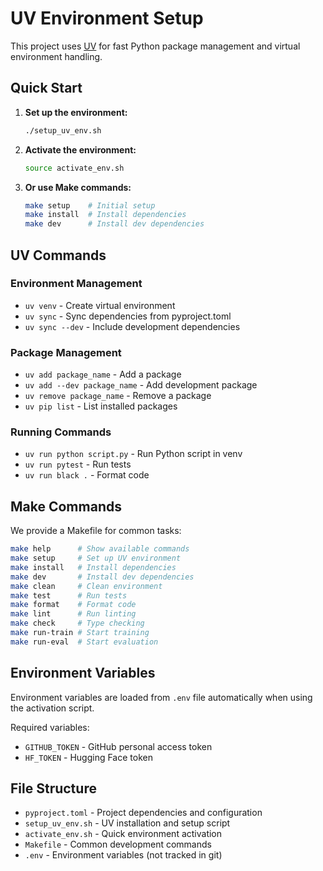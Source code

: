 # UV Environment Setup

This project uses [UV](https://github.com/astral-sh/uv) for fast Python package management and virtual environment handling.

## Quick Start

1. **Set up the environment:**
   ```bash
   ./setup_uv_env.sh
   ```

2. **Activate the environment:**
   ```bash
   source activate_env.sh
   ```

3. **Or use Make commands:**
   ```bash
   make setup    # Initial setup
   make install  # Install dependencies
   make dev      # Install dev dependencies
   ```

## UV Commands

### Environment Management
- `uv venv` - Create virtual environment
- `uv sync` - Sync dependencies from pyproject.toml
- `uv sync --dev` - Include development dependencies

### Package Management
- `uv add package_name` - Add a package
- `uv add --dev package_name` - Add development package
- `uv remove package_name` - Remove a package
- `uv pip list` - List installed packages

### Running Commands
- `uv run python script.py` - Run Python script in venv
- `uv run pytest` - Run tests
- `uv run black .` - Format code

## Make Commands

We provide a Makefile for common tasks:

```bash
make help      # Show available commands
make setup     # Set up UV environment
make install   # Install dependencies
make dev       # Install dev dependencies
make clean     # Clean environment
make test      # Run tests
make format    # Format code
make lint      # Run linting
make check     # Type checking
make run-train # Start training
make run-eval  # Start evaluation
```

## Environment Variables

Environment variables are loaded from `.env` file automatically when using the activation script.

Required variables:
- `GITHUB_TOKEN` - GitHub personal access token
- `HF_TOKEN` - Hugging Face token

## File Structure

- `pyproject.toml` - Project dependencies and configuration
- `setup_uv_env.sh` - UV installation and setup script
- `activate_env.sh` - Quick environment activation
- `Makefile` - Common development commands
- `.env` - Environment variables (not tracked in git)

